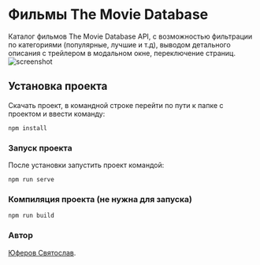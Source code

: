 # Фильмы The Movie Database
Каталог фильмов The Movie Database API, с возможностью фильтрации по категориями (популярные, лучшие и т.д), выводом детального описания с трейлером в модальном окне, переключение страниц.
![screenshot](https://avatars.mds.yandex.net/get-pdb/1964870/6355c4c2-4d05-4993-a829-ce8e7e930069/s1200)

## Установка проекта
Скачать проект, в командной строке перейти по пути к папке с проектом и ввести команду:
```
npm install
```

### Запуск проекта
После установки запустить проект командой:
```
npm run serve
```

### Компиляция проекта (не нужна для запуска)
```
npm run build
```

### Автор
[Юферов Святослав](https://perm.hh.ru/resume/abbcdca4ff0380a54f0039ed1f636b37476b67).
